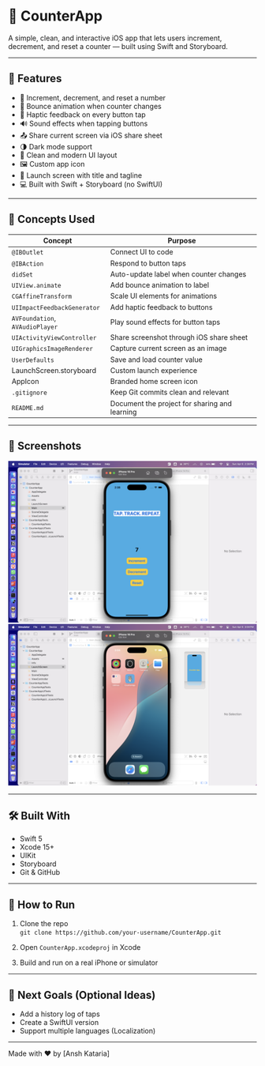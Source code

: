 # 📱 CounterApp

A simple, clean, and interactive iOS app that lets users increment, decrement, and reset a counter — built using Swift and Storyboard.

---

## 🚀 Features

- 🔢 Increment, decrement, and reset a number
- 🎯 Bounce animation when counter changes
- 📳 Haptic feedback on every button tap
- 🔊 Sound effects when tapping buttons
- 📤 Share current screen via iOS share sheet
- 🌗 Dark mode support
- 🎨 Clean and modern UI layout
- 🖼️ Custom app icon
- 🏁 Launch screen with title and tagline
- 💻 Built with Swift + Storyboard (no SwiftUI)

---

## 🧠 Concepts Used

| Concept                         | Purpose                                       |
| ------------------------------- | --------------------------------------------- |
| `@IBOutlet`                     | Connect UI to code                            |
| `@IBAction`                     | Respond to button taps                        |
| `didSet`                        | Auto-update label when counter changes        |
| `UIView.animate`                | Add bounce animation to label                 |
| `CGAffineTransform`             | Scale UI elements for animations              |
| `UIImpactFeedbackGenerator`     | Add haptic feedback to buttons                |
| `AVFoundation`, `AVAudioPlayer` | Play sound effects for button taps            |
| `UIActivityViewController`      | Share screenshot through iOS share sheet      |
| `UIGraphicsImageRenderer`       | Capture current screen as an image            |
| `UserDefaults`                  | Save and load counter value                   |
| LaunchScreen.storyboard         | Custom launch experience                      |
| AppIcon                         | Branded home screen icon                      |
| `.gitignore`                    | Keep Git commits clean and relevant           |
| `README.md`                     | Document the project for sharing and learning |

---

## 📸 Screenshots

![CounterApp Screenshot](counterApp.png)  
![CounterApp Home Screen](HomeScreen.png)

---

## 🛠 Built With

- Swift 5
- Xcode 15+
- UIKit
- Storyboard
- Git & GitHub

---

## 📂 How to Run

1. Clone the repo  
   `git clone https://github.com/your-username/CounterApp.git`

2. Open `CounterApp.xcodeproj` in Xcode

3. Build and run on a real iPhone or simulator

---

## 📌 Next Goals (Optional Ideas)

- Add a history log of taps
- Create a SwiftUI version
- Support multiple languages (Localization)

---

Made with ❤️ by [Ansh Kataria]

